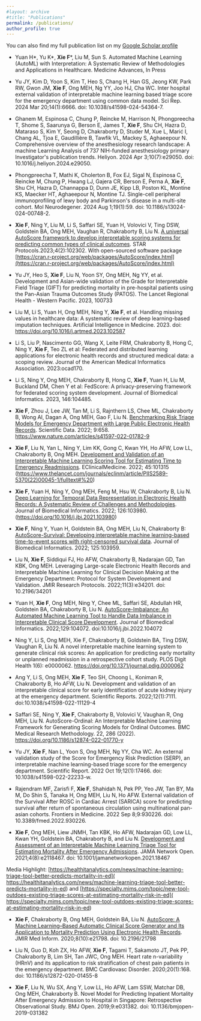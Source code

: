 ```yaml
---
#layout: archive
#title: "Publications"
permalink: /publications/
author_profile: true
---
```


You can also find my full publication list on my <a href="https://scholar.google.com/citations?user=_lCrZBkAAAAJ&hl=en">Google Scholar profile</a>

-	Yuan H\*, Yu K\*, **Xie F**\*, Liu M, Sun S. Automated Machine Learning (AutoML) with Interpretation: A Systematic Review of Methodologies and Applications in Healthcare. Medicine Advances, In Press

-	Yu JY, Kim D, Yoon S, Kim T, Heo S, Chang H, Han GS, Jeong KW, Park RW, Gwon JM, **Xie F**, Ong MEH, Ng YY, Joo HJ, Cha WC. Inter hospital external validation of interpretable machine learning based triage score for the emergency department using common data model. Sci Rep. 2024 Mar 20;14(1):6666. doi: 10.1038/s41598-024-54364-7.

-	Ghanem M, Espinosa C, Chung P, Reincke M, Harrison N, Phongpreecha T, Shome S, Saarunya G, Berson E, James T, **Xie F**, Shu CH, Hazra D, Mataraso S, Kim Y, Seong D, Chakraborty D, Studer M, Xue L, Marić I, Chang AL, Tjoa E, Gaudillière B, Tawfik VL, Mackey S, Aghaeepour N. Comprehensive overview of the anesthesiology research landscape: A machine Learning Analysis of 737 NIH-funded anesthesiology primary Investigator's publication trends. Heliyon. 2024 Apr 3;10(7):e29050. doi: 10.1016/j.heliyon.2024.e29050.

-	Phongpreecha T, Mathi K, Cholerton B, Fox EJ, Sigal N, Espinosa C, Reincke M, Chung P, Hwang LJ, Gajera CR, Berson E, Perna A, **Xie F**, Shu CH, Hazra D, Channappa D, Dunn JE, Kipp LB, Poston KL, Montine KS, Maecker HT, Aghaeepour N, Montine TJ. Single-cell peripheral immunoprofiling of lewy body and Parkinson's disease in a multi-site cohort. Mol Neurodegener. 2024 Aug 1;19(1):59. doi: 10.1186/s13024-024-00748-2. 

- **Xie F**, Ning Y,  Liu M, Li S, Saffari SE, Yuan H, Volovici V, Ting DSW, Goldstein BA, Ong MEH, Vaughan R, Chakraborty B, Liu N. [A universal AutoScore framework to develop interpretable scoring systems for predicting common types of clinical outcomes](https://doi.org/10.1016/j.xpro.2023.102302). STAR Protocols.2023;4(2):102302.
With open-sourced software package [https://cran.r-project.org/web/packages/AutoScore/index.html](https://cran.r-project.org/web/packages/AutoScore/index.html)

- Yu JY, Heo S, **Xie F**, Liu N, Yoon SY, Ong MEH, Ng YY, et al. Development and Asian-wide validation of the Grade for Interpretable Field Triage (GIFT) for predicting mortality in pre-hospital patients using the Pan-Asian Trauma Outcomes Study (PATOS). The Lancet Regional Health - Western Pacific. 2023, 100733

- Liu M, Li S, Yuan H, Ong MEH, Ning Y, **Xie F**, et al. Handling missing values in healthcare data: A systematic review of deep learning-based imputation techniques. Artificial Intelligence in Medicine. 2023. doi: https://doi.org/10.1016/j.artmed.2023.102587 

- Li S, Liu P, Nascimento GG, Wang X, Leite FRM, Chakraborty B, Hong C, Ning Y, **Xie F**, Teo ZL et al: Federated and distributed learning applications for electronic health records and structured medical data: a scoping review. Journal of the American Medical Informatics Association. 2023:ocad170.

- Li S, Ning Y, Ong MEH, Chakraborty B, Hong C, **Xie F**, Yuan H, Liu M, Buckland DM, Chen Y et al: FedScore: A privacy-preserving framework for federated scoring system development. Journal of Biomedical Informatics. 2023, 146:104485.

- **Xie F**, Zhou J, Lee JW, Tan M, Li S, Rajnthern LS, Chee ML, Chakraborty B, Wong AI, Dagan A, Ong MEH, Gao F, Liu N. [Benchmarking Risk Triage Models for Emergency Department with Large Public Electronic Health Records](https://www.nature.com/articles/s41597-022-01782-9 ). Scientific Data. 2022; 9:658. https://www.nature.com/articles/s41597-022-01782-9 

- **Xie F**, Liu N, Yan L, Ning Y, Lim KK, Gong C, Kwan YH, Ho AFW, Low LL, Chakraborty B, Ong MEH. [Development and Validation of an Interpretable Machine Learning Scoring Tool for Estimating Time to Emergency Readmissions](https://www.thelancet.com/journals/eclinm/article/PIIS2589-5370(22)00045-1/fulltext#%20). EClinicalMedicine. 2022; 45:101315 (https://www.thelancet.com/journals/eclinm/article/PIIS2589-5370(22)00045-1/fulltext#%20) 

- **Xie F**, Yuan H, Ning Y, Ong MEH, Feng M, Hsu W, Chakraborty B, Liu N. [Deep Learning for Temporal Data Representation in Electronic Health Records: A Systematic Review of Challenges and Methodologies](https://doi.org/10.1016/j.jbi.2021.103980). Journal of Biomedical Informatics. 2022; 126:103980. (https://doi.org/10.1016/j.jbi.2021.103980) 

- **Xie F**, Ning Y, Yuan H, Goldstein BA, Ong MEH, Liu N, Chakraborty B: [AutoScore-Survival: Developing interpretable machine learning-based time-to-event scores with right-censored survival data](https://doi.org/10.1016/j.jbi.2021.103959). Journal of Biomedical Informatics. 2022; 125:103959. 

- Liu N, **Xie F**, Siddiqui FJ, Ho AFW, Chakraborty B, Nadarajan GD, Tan KBK, Ong MEH. Leveraging Large-scale Electronic Health Records and Interpretable Machine Learning for Clinical Decision Making at the Emergency Department: Protocol for System Development and Validation. JMIR Research Protocols. 2022;11(3):e34201. doi: 10.2196/34201 

- Yuan H, **Xie F**, Ong MEH, Ning Y, Chee ML, Saffari SE, Abdullah HR, Goldstein BA, Chakraborty B, Liu N. [AutoScore-Imbalance: An Automated Machine Learning Tool to Handle Data Imbalance in Interpretable Clinical Score Development](https://www.sciencedirect.com/science/article/pii/S1532046422000880). Journal of Biomedical Informatics. 2022;129:104072. doi:10.1016/j.jbi.2022.104072

- Ning Y, Li S, Ong MEH, Xie F, Chakraborty B, Goldstein BA, Ting DSW, Vaughan R, Liu N. A novel interpretable machine learning system to generate clinical risk scores: An application for predicting early mortality or unplanned readmission in a retrospective cohort study. PLOS Digit Health 1(6): e0000062. https://doi.org/10.1371/journal.pdig.0000062

- Ang Y, Li S, Ong MEH, **Xie F**, Teo SH, Choong L, Koniman R, Chakraborty B, Ho AFW, Liu N. Development and validation of an interpretable clinical score for early identification of acute kidney injury at the emergency department. Scientific Reports. 2022;12(1):7111. doi:10.1038/s41598-022-11129-4

- Saffari SE, Ning Y, **Xie F**, Chakraborty B, Volovici V, Vaughan R, Ong MEH, Liu N. AutoScore-Ordinal: An Interpretable Machine Learning Framework for Generating Scoring Models for Ordinal Outcomes. BMC Medical Research Methodology. 22, 286 (2022). https://doi.org/10.1186/s12874-022-01770-y

- Yu JY, **Xie F**, Nan L, Yoon S, Ong MEH, Ng YY, Cha WC. An external validation study of the Score for Emergency Risk Prediction (SERP), an interpretable machine learning-based triage score for the emergency department. Scientific Report. 2022 Oct 19;12(1):17466. doi: 10.1038/s41598-022-22233-w.

- Rajendram MF, Zarisfi F, **Xie F**, Shahidah N, Pek PP, Yeo JW, Tan BY, Ma M, Do Shin S, Tanaka H, Ong MEH, Liu N, Ho AFW. External validation of the Survival After ROSC in Cardiac Arrest (SARICA) score for predicting survival after return of spontaneous circulation using multinational pan-asian cohorts. Frontiers in Medicine. 2022 Sep 8;9:930226. doi: 10.3389/fmed.2022.930226. 

- **Xie F**, Ong MEH, Liew JNMH, Tan KBK, Ho AFW, Nadarajan GD, Low LL, Kwan YH, Goldstein BA, Chakraborty B, and Liu N. [Development and Assessment of an Interpretable Machine Learning Triage Tool for Estimating Mortality After Emergency Admissions](https://jamanetwork.com/journals/jamanetworkopen/fullarticle/2783549). JAMA Network Open. 2021;4(8):e2118467. doi: 10.1001/jamanetworkopen.2021.18467 

Media Highlight: [https://healthitanalytics.com/news/machine-learning-triage-tool-better-predicts-mortality-in-ed]( https://healthitanalytics.com/news/machine-learning-triage-tool-better-predicts-mortality-in-ed) and [https://specialty.mims.com/topic/new-tool-outdoes-existing-triage-scores-at-estimating-mortality-risk-in-ed]( https://specialty.mims.com/topic/new-tool-outdoes-existing-triage-scores-at-estimating-mortality-risk-in-ed)

- **Xie F**, Chakraborty B, Ong MEH, Goldstein BA, Liu N. [AutoScore: A Machine Learning–Based Automatic Clinical Score Generator and Its Application to Mortality Prediction Using Electronic Health Records](https://medinform.jmir.org/2020/10/e21798/). JMIR Med Inform. 2020;8(10):e21798. doi: 10.2196/21798 

- Liu N, Guo D, Koh ZX, Ho AFW, **Xie F**, Tagami T, Sakamoto JT, Pek PP, Chakraborty B, Lim SH, Tan JWC, Ong MEH. Heart rate n-variability (HRnV) and its application to risk stratification of chest pain patients in the emergency department. BMC Cardiovasc Disorder. 2020;20(1):168. doi: 10.1186/s12872-020-01455-8

- **Xie F**, Liu N, Wu SX, Ang Y, Low LL, Ho AFW, Lam SSW, Matchar DB, Ong MEH, Chakraborty B. Novel Model for Predicting Inpatient Mortality After Emergency Admission to Hospital in Singapore: Retrospective Observational Study. BMJ Open. 2019;9:e031382. doi: 10.1136/bmjopen-2019-031382


<script type='text/javascript' id='clustrmaps' src='//cdn.clustrmaps.com/map_v2.js?cl=ffffff&w=a&t=n&d=SR9i0Uh9A6tIKzWKYt4g09fw9zgVyVWZDVnK6e4-1Wc&co=ffffff&cmo=ffffff&cmn=ffffff'></script>

